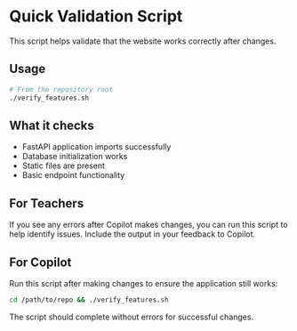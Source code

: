 # Quick Validation Script

This script helps validate that the website works correctly after changes.

## Usage

```bash
# From the repository root
./verify_features.sh
```

## What it checks

- FastAPI application imports successfully
- Database initialization works
- Static files are present
- Basic endpoint functionality

## For Teachers

If you see any errors after Copilot makes changes, you can run this script to help identify issues. Include the output in your feedback to Copilot.

## For Copilot

Run this script after making changes to ensure the application still works:

```bash
cd /path/to/repo && ./verify_features.sh
```

The script should complete without errors for successful changes.